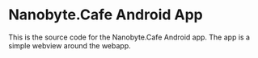 # Nanobyte.Cafe Android App

This is the source code for the Nanobyte.Cafe Android app.
The app is a simple webview around the webapp.
